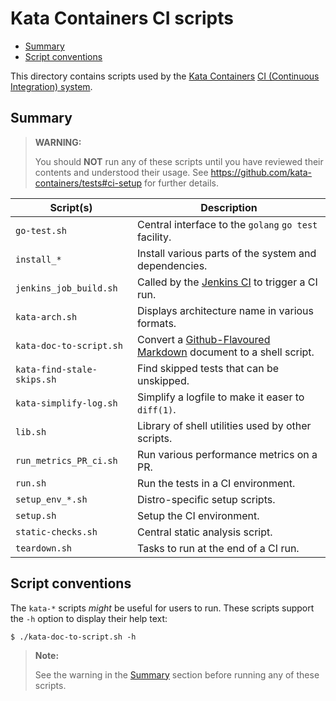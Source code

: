# Kata Containers CI scripts

* [Summary](#summary)
* [Script conventions](#script-conventions)

This directory contains scripts used by the [Kata Containers](https://github.com/kata-containers)
[CI (Continuous Integration) system](https://github.com/kata-containers/ci).

## Summary

> **WARNING:**
>
> You should **NOT** run any of these scripts until you have reviewed their
> contents and understood their usage. See
> https://github.com/kata-containers/tests#ci-setup for further details.

| Script(s) | Description |
| -- | -- |
| `go-test.sh` | Central interface to the `golang` `go test` facility. |
| `install_*` | Install various parts of the system and dependencies. |
| `jenkins_job_build.sh` | Called by the [Jenkins CI](https://github.com/kata-containers/ci) to trigger a CI run. |
| `kata-arch.sh` | Displays architecture name in various formats. |
| `kata-doc-to-script.sh` | Convert a [Github-Flavoured Markdown](https://github.github.com/gfm/) document to a shell script. |
| `kata-find-stale-skips.sh` | Find skipped tests that can be unskipped. |
| `kata-simplify-log.sh` | Simplify a logfile to make it easer to `diff(1)`. |
| `lib.sh` | Library of shell utilities used by other scripts. |
| `run_metrics_PR_ci.sh` | Run various performance metrics on a PR. |
| `run.sh` | Run the tests in a CI environment. |
| `setup_env_*.sh` | Distro-specific setup scripts. |
| `setup.sh` | Setup the CI environment. |
| `static-checks.sh` | Central static analysis script. |
| `teardown.sh` | Tasks to run at the end of a CI run. |

## Script conventions

The `kata-*` scripts *might* be useful for users to run. These scripts support the
`-h` option to display their help text:

```
$ ./kata-doc-to-script.sh -h
```

> **Note:**
>
> See the warning in the [Summary](#summary) section before running any of
> these scripts.
